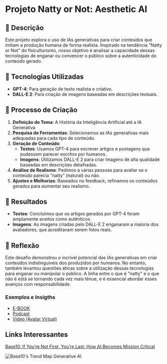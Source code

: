 # Projeto Natty or Not: Aesthetic AI

## 📒 Descrição
Este projeto explora o uso de IAs generativas para criar conteúdos que imitam a produção humana de forma realista. Inspirado na tendência "Natty or Not" do fisiculturismo, nosso objetivo é analisar a capacidade dessas tecnologias de enganar ou convencer o público sobre a autenticidade do conteúdo gerado.

## 🤖 Tecnologias Utilizadas
- **GPT-4**: Para geração de texto realista e criativo.
- **DALL-E 2**: Para criação de imagens baseadas em descrições textuais.

## 🧐 Processo de Criação
1. **Definição do Tema**: A História da Inteligência Artificial até a IA Generativa
2. **Pesquisa de Ferramentas**: Selecionamos as IAs generativas mais adequadas para cada tipo de conteúdo.
3. **Geração de Conteúdo**:
   - **Textos**: Usamos GPT-4 para escrever artigos e postagens que pudessem parecer escritos por humanos.
   - **Imagens**: Utilizamos DALL-E 2 para criar imagens de alta qualidade baseadas em descrições detalhadas.
4. **Análise de Realismo**: Pedimos a várias pessoas para avaliar se o conteúdo parecia "natty" (natural) ou não.
5. **Ajustes e Melhorias**: Baseados no feedback, refinamos os conteúdos gerados para aumentar seu realismo.

## 🚀 Resultados
- **Textos**: Concluímos que os artigos gerados por GPT-4 foram amplamente aceitos como autênticos.
- **Imagens**: As imagens criadas pelo DALL-E 2 enganaram a maioria dos avaliadores, que acreditavam serem fotos reais.

## 💭 Reflexão
Este desafio demonstrou o incrível potencial das IAs generativas em criar conteúdos indistinguíveis dos produzidos por humanos. No entanto, também levantou questões éticas sobre a utilização dessas tecnologias para enganar ou manipular o público. A linha entre o que é "natty" e o que não é está se tornando cada vez mais tênue, e é essencial abordar esses avanços com responsabilidade.

### Exemplos e Insigths

- [E-BOOK](/exemplos/E-BOOK.md)
- [Podcast](/exemplos/PODCAST.md)
- [Vídeo (Avatar Virtual)](/exemplos/VIDEO.md)

## Links Interessantes

[Base10: If You’re Not First, You’re Last: How AI Becomes Mission Critical](https://base10.vc/post/generative-ai-mission-critical/)

![Base10's Trend Map Generative AI](https://github.com/digitalinnovationone/lab-natty-or-not/assets/730492/f4df26e8-f8f7-4419-8252-c69d73ea930c)
